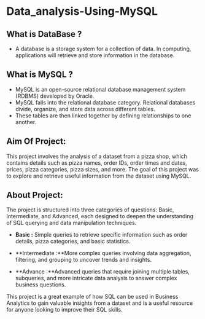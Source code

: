 # Data_analysis-Using-MySQL

## **What is DataBase ?**
- A database is a storage system for a collection of data. In computing, applications will retrieve and store information in the database.
 ## **What is MySQL ?**
 - MySQL is an open-source relational database management system (RDBMS) developed by Oracle.
 - MySQL falls into the relational database category. Relational databases divide, organize, and store data across different tables.
 - These tables are then linked together by defining relationships to one another. 

## **Aim Of Project:**
This project involves the analysis of a dataset from a pizza shop, which contains details such as pizza names, order IDs, order times and dates, prices, pizza categories, pizza sizes, and more. The goal of this project was to explore and retrieve useful information from the dataset using MySQL.

## **About Project:**
The project is structured into three categories of questions: Basic, Intermediate, and Advanced, each designed to deepen the understanding of SQL querying and data manipulation techniques.

- **Basic :** Simple queries to retrieve specific information such as order details, pizza categories, and basic statistics.

- **Intermediate :**More complex queries involving data aggregation, filtering, and grouping to uncover trends and insights.

- **Advance :**Advanced queries that require joining multiple tables, subqueries, and more intricate data analysis to answer complex business questions.

This project is a great example of how SQL can be used in Business Analytics to gain valuable insights from a dataset and is a useful resource for anyone looking to improve their SQL skills.


